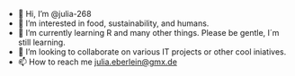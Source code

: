 - 👋 Hi, I’m @julia-268
- 👀 I’m interested in food, sustainability, and humans.
- 🌱 I’m currently learning R and many other things. Please be gentle, I´m still learning.
- 💞️ I’m looking to collaborate on various IT projects or other cool iniatives. 
- 📫 How to reach me julia.eberlein@gmx.de

<!---
julia-268/julia-268 is a ✨ special ✨ repository because its `README.md` (this file) appears on your GitHub profile.
You can click the Preview link to take a look at your changes.
--->
